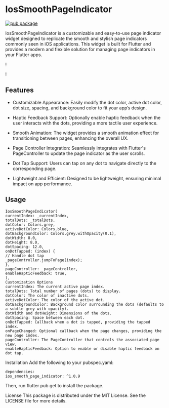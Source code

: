 # IosSmoothPageIndicator

[![pub package](https://img.shields.io/badge/pub-1.0.9-blue)](https://pub.dev/packages/ios_smooth_page_indicator)

IosSmoothPageIndicator is a customizable and easy-to-use page indicator widget designed to replicate the smooth and stylish page indicators commonly seen in iOS applications. This widget is built for Flutter and provides a modern and flexible solution for managing page indicators in your Flutter apps.

!
[](https://github.com/Hpetrosyan99/ios_smooth_page_indicator/blob/804c5592a747e0d34da2838d389c95a0f0ebf517/demo/dots_gesture.gif?raw=true)

!
[](https://github.com/Hpetrosyan99/ios_smooth_page_indicator/blob/804c5592a747e0d34da2838d389c95a0f0ebf517/demo/slider_gesture.gif?raw=true)

## Features
* Customizable Appearance: Easily modify the dot color, active dot color, dot size, spacing, and background color to fit your app’s design.

* Haptic Feedback Support: Optionally enable haptic feedback when the user interacts with the dots, providing a more tactile user experience.

* Smooth Animation: The widget provides a smooth animation effect for transitioning between pages, enhancing the overall UX.

* Page Controller Integration: Seamlessly integrates with Flutter's PageController to update the page indicator as the user scrolls.

* Dot Tap Support: Users can tap on any dot to navigate directly to the corresponding page.

* Lightweight and Efficient: Designed to be lightweight, ensuring minimal impact on app performance.

## Usage
````
IosSmoothPageIndicator(
currentIndex: _currentIndex,
totalDots: _totalDots,
dotColor: Colors.grey,
activeDotColor: Colors.blue,
dotBackgroundColor: Colors.grey.withOpacity(0.1),
dotWidth: 8.0,
dotHeight: 8.0,
dotSpacing: 12.0,
onDotTapped: (index) {
// Handle dot tap
_pageController.jumpToPage(index);
},
pageController: _pageController,
enableHapticFeedback: true,
),
Customization Options
currentIndex: The current active page index.
totalDots: Total number of pages (dots) to display.
dotColor: The color of inactive dots.
activeDotColor: The color of the active dot.
dotBackgroundColor: Background color surrounding the dots (defaults to a subtle grey with opacity).
dotWidth and dotHeight: Dimensions of the dots.
dotSpacing: Space between each dot.
onDotTapped: Callback when a dot is tapped, providing the tapped index.
onPageChanged: Optional callback when the page changes, providing the new page index.
pageController: The PageController that controls the associated page view.
enableHapticFeedback: Option to enable or disable haptic feedback on dot tap.
````
Installation
Add the following to your pubspec.yaml:

````
dependencies:
ios_smooth_page_indicator: ^1.0.9
````
Then, run flutter pub get to install the package.

License
This package is distributed under the MIT License. See the LICENSE file for more details.
